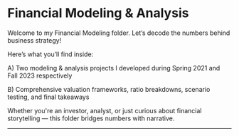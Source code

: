 # Financial Modeling & Analysis

Welcome to my Financial Modeling folder. Let’s decode the numbers behind business strategy!

Here’s what you’ll find inside:

A) Two modeling & analysis projects I developed during Spring 2021 and Fall 2023 respectively

B) Comprehensive valuation frameworks, ratio breakdowns, scenario testing, and final takeaways

Whether you're an investor, analyst, or just curious about financial storytelling — this folder bridges numbers with narrative.

---

